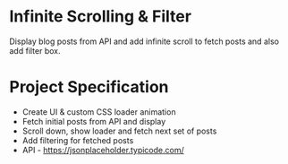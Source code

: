 # Infinite Scrolling & Filter

Display blog posts from API and add infinite scroll to fetch posts and also add filter box.

# Project Specification

- Create UI & custom CSS loader animation
- Fetch initial posts from API and display
- Scroll down, show loader and fetch next set of posts
- Add filtering for fetched posts
- API - https://jsonplaceholder.typicode.com/
